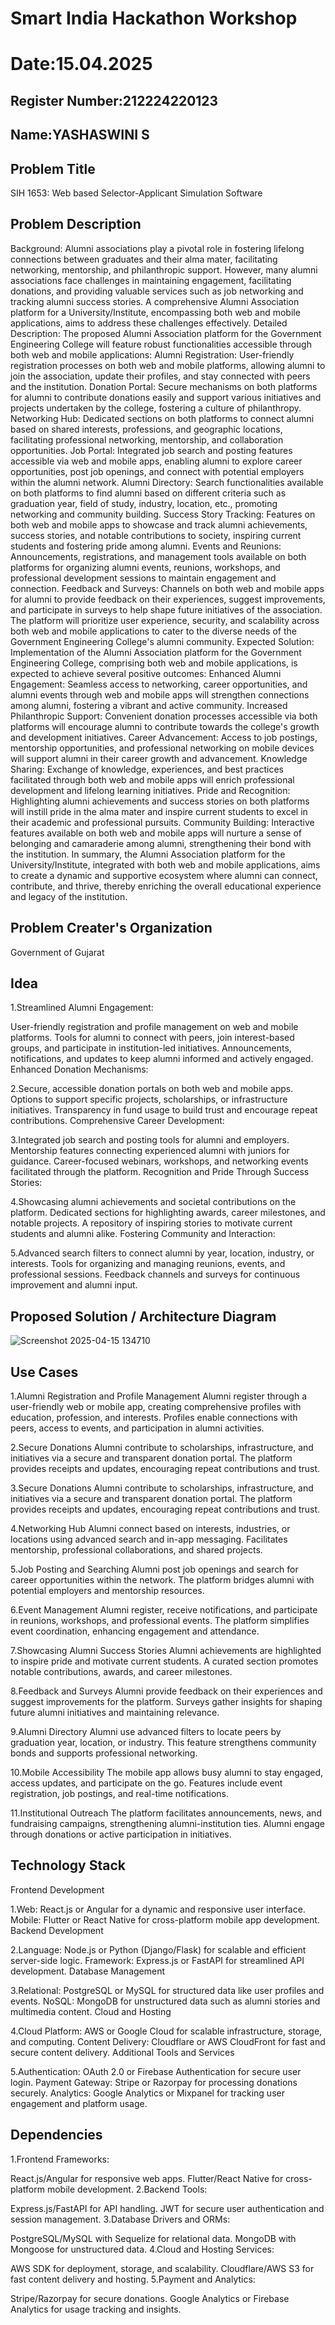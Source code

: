 # Smart India Hackathon Workshop
# Date:15.04.2025
## Register Number:212224220123
## Name:YASHASWINI S
## Problem Title
SIH 1653: Web based Selector-Applicant Simulation Software
## Problem Description
Background: Alumni associations play a pivotal role in fostering lifelong connections between graduates and their alma mater, facilitating networking, mentorship, and philanthropic support. However, many alumni associations face challenges in maintaining engagement, facilitating donations, and providing valuable services such as job networking and tracking alumni success stories. A comprehensive Alumni Association platform for a University/Institute, encompassing both web and mobile applications, aims to address these challenges effectively. Detailed Description: The proposed Alumni Association platform for the Government Engineering College will feature robust functionalities accessible through both web and mobile applications: Alumni Registration: User-friendly registration processes on both web and mobile platforms, allowing alumni to join the association, update their profiles, and stay connected with peers and the institution. Donation Portal: Secure mechanisms on both platforms for alumni to contribute donations easily and support various initiatives and projects undertaken by the college, fostering a culture of philanthropy. Networking Hub: Dedicated sections on both platforms to connect alumni based on shared interests, professions, and geographic locations, facilitating professional networking, mentorship, and collaboration opportunities. Job Portal: Integrated job search and posting features accessible via web and mobile apps, enabling alumni to explore career opportunities, post job openings, and connect with potential employers within the alumni network. Alumni Directory: Search functionalities available on both platforms to find alumni based on different criteria such as graduation year, field of study, industry, location, etc., promoting networking and community building. Success Story Tracking: Features on both web and mobile apps to showcase and track alumni achievements, success stories, and notable contributions to society, inspiring current students and fostering pride among alumni. Events and Reunions: Announcements, registrations, and management tools available on both platforms for organizing alumni events, reunions, workshops, and professional development sessions to maintain engagement and connection. Feedback and Surveys: Channels on both web and mobile apps for alumni to provide feedback on their experiences, suggest improvements, and participate in surveys to help shape future initiatives of the association. The platform will prioritize user experience, security, and scalability across both web and mobile applications to cater to the diverse needs of the Government Engineering College's alumni community. Expected Solution: Implementation of the Alumni Association platform for the Government Engineering College, comprising both web and mobile applications, is expected to achieve several positive outcomes: Enhanced Alumni Engagement: Seamless access to networking, career opportunities, and alumni events through web and mobile apps will strengthen connections among alumni, fostering a vibrant and active community. Increased Philanthropic Support: Convenient donation processes accessible via both platforms will encourage alumni to contribute towards the college's growth and development initiatives. Career Advancement: Access to job postings, mentorship opportunities, and professional networking on mobile devices will support alumni in their career growth and advancement. Knowledge Sharing: Exchange of knowledge, experiences, and best practices facilitated through both web and mobile apps will enrich professional development and lifelong learning initiatives. Pride and Recognition: Highlighting alumni achievements and success stories on both platforms will instill pride in the alma mater and inspire current students to excel in their academic and professional pursuits. Community Building: Interactive features available on both web and mobile apps will nurture a sense of belonging and camaraderie among alumni, strengthening their bond with the institution. In summary, the Alumni Association platform for the University/Institute, integrated with both web and mobile applications, aims to create a dynamic and supportive ecosystem where alumni can connect, contribute, and thrive, thereby enriching the overall educational experience and legacy of the institution.

## Problem Creater's Organization
Government of Gujarat

## Idea
1.Streamlined Alumni Engagement:

User-friendly registration and profile management on web and mobile platforms. Tools for alumni to connect with peers, join interest-based groups, and participate in institution-led initiatives. Announcements, notifications, and updates to keep alumni informed and actively engaged. Enhanced Donation Mechanisms:

2.Secure, accessible donation portals on both web and mobile apps. Options to support specific projects, scholarships, or infrastructure initiatives. Transparency in fund usage to build trust and encourage repeat contributions. Comprehensive Career Development:

3.Integrated job search and posting tools for alumni and employers. Mentorship features connecting experienced alumni with juniors for guidance. Career-focused webinars, workshops, and networking events facilitated through the platform. Recognition and Pride Through Success Stories:

4.Showcasing alumni achievements and societal contributions on the platform. Dedicated sections for highlighting awards, career milestones, and notable projects. A repository of inspiring stories to motivate current students and alumni alike. Fostering Community and Interaction:

5.Advanced search filters to connect alumni by year, location, industry, or interests. Tools for organizing and managing reunions, events, and professional sessions. Feedback channels and surveys for continuous improvement and alumni input.

## Proposed Solution / Architecture Diagram
![Screenshot 2025-04-15 134710](https://github.com/user-attachments/assets/df9cf15a-7423-44ae-8a2c-12825c29b376)


## Use Cases
1.Alumni Registration and Profile Management Alumni register through a user-friendly web or mobile app, creating comprehensive profiles with education, profession, and interests. Profiles enable connections with peers, access to events, and participation in alumni activities.

2.Secure Donations Alumni contribute to scholarships, infrastructure, and initiatives via a secure and transparent donation portal. The platform provides receipts and updates, encouraging repeat contributions and trust.

3.Secure Donations Alumni contribute to scholarships, infrastructure, and initiatives via a secure and transparent donation portal. The platform provides receipts and updates, encouraging repeat contributions and trust.

4.Networking Hub Alumni connect based on interests, industries, or locations using advanced search and in-app messaging. Facilitates mentorship, professional collaborations, and shared projects.

5.Job Posting and Searching Alumni post job openings and search for career opportunities within the network. The platform bridges alumni with potential employers and mentorship resources.

6.Event Management Alumni register, receive notifications, and participate in reunions, workshops, and professional events. The platform simplifies event coordination, enhancing engagement and attendance.

7.Showcasing Alumni Success Stories Alumni achievements are highlighted to inspire pride and motivate current students. A curated section promotes notable contributions, awards, and career milestones.

8.Feedback and Surveys Alumni provide feedback on their experiences and suggest improvements for the platform. Surveys gather insights for shaping future alumni initiatives and maintaining relevance.

9.Alumni Directory Alumni use advanced filters to locate peers by graduation year, location, or industry. This feature strengthens community bonds and supports professional networking.

10.Mobile Accessibility The mobile app allows busy alumni to stay engaged, access updates, and participate on the go. Features include event registration, job postings, and real-time notifications.

11.Institutional Outreach The platform facilitates announcements, news, and fundraising campaigns, strengthening alumni-institution ties. Alumni engage through donations or active participation in initiatives.

## Technology Stack
Frontend Development

1.Web: React.js or Angular for a dynamic and responsive user interface. Mobile: Flutter or React Native for cross-platform mobile app development. Backend Development

2.Language: Node.js or Python (Django/Flask) for scalable and efficient server-side logic. Framework: Express.js or FastAPI for streamlined API development. Database Management

3.Relational: PostgreSQL or MySQL for structured data like user profiles and events. NoSQL: MongoDB for unstructured data such as alumni stories and multimedia content. Cloud and Hosting

4.Cloud Platform: AWS or Google Cloud for scalable infrastructure, storage, and computing. Content Delivery: Cloudflare or AWS CloudFront for fast and secure content delivery. Additional Tools and Services

5.Authentication: OAuth 2.0 or Firebase Authentication for secure user login. Payment Gateway: Stripe or Razorpay for processing donations securely. Analytics: Google Analytics or Mixpanel for tracking user engagement and platform usage.

## Dependencies
1.Frontend Frameworks:

React.js/Angular for responsive web apps. Flutter/React Native for cross-platform mobile development. 2.Backend Tools:

Express.js/FastAPI for API handling. JWT for secure user authentication and session management. 3.Database Drivers and ORMs:

PostgreSQL/MySQL with Sequelize for relational data. MongoDB with Mongoose for unstructured data. 4.Cloud and Hosting Services:

AWS SDK for deployment, storage, and scalability. Cloudflare/AWS S3 for fast content delivery and hosting. 5.Payment and Analytics:

Stripe/Razorpay for secure donations. Google Analytics or Firebase Analytics for usage tracking and insights.
